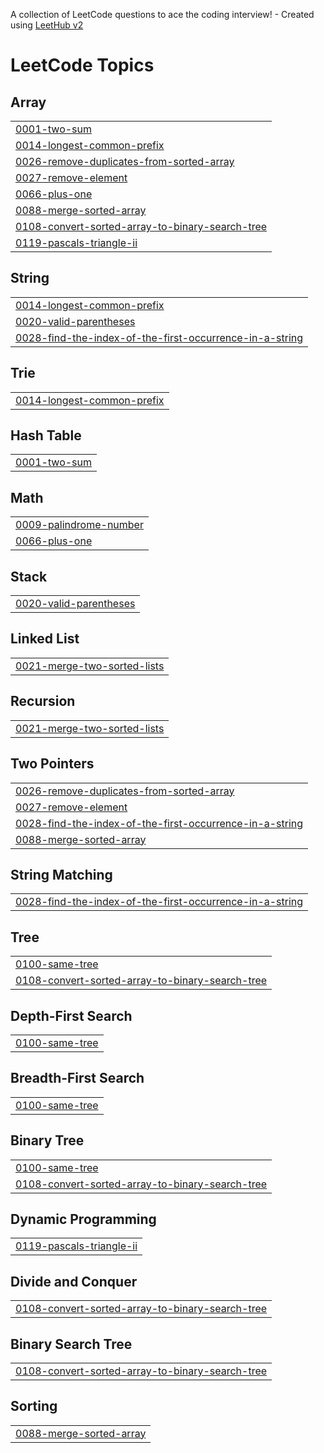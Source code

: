 A collection of LeetCode questions to ace the coding interview! - Created using [LeetHub v2](https://github.com/arunbhardwaj/LeetHub-2.0)
<!---LeetCode Topics Start-->
# LeetCode Topics
## Array
|  |
| ------- |
| [0001-two-sum](https://github.com/sumit778285/java/tree/master/0001-two-sum) |
| [0014-longest-common-prefix](https://github.com/sumit778285/java/tree/master/0014-longest-common-prefix) |
| [0026-remove-duplicates-from-sorted-array](https://github.com/sumit778285/java/tree/master/0026-remove-duplicates-from-sorted-array) |
| [0027-remove-element](https://github.com/sumit778285/java/tree/master/0027-remove-element) |
| [0066-plus-one](https://github.com/sumit778285/java/tree/master/0066-plus-one) |
| [0088-merge-sorted-array](https://github.com/sumit778285/java/tree/master/0088-merge-sorted-array) |
| [0108-convert-sorted-array-to-binary-search-tree](https://github.com/sumit778285/java/tree/master/0108-convert-sorted-array-to-binary-search-tree) |
| [0119-pascals-triangle-ii](https://github.com/sumit778285/java/tree/master/0119-pascals-triangle-ii) |
## String
|  |
| ------- |
| [0014-longest-common-prefix](https://github.com/sumit778285/java/tree/master/0014-longest-common-prefix) |
| [0020-valid-parentheses](https://github.com/sumit778285/java/tree/master/0020-valid-parentheses) |
| [0028-find-the-index-of-the-first-occurrence-in-a-string](https://github.com/sumit778285/java/tree/master/0028-find-the-index-of-the-first-occurrence-in-a-string) |
## Trie
|  |
| ------- |
| [0014-longest-common-prefix](https://github.com/sumit778285/java/tree/master/0014-longest-common-prefix) |
## Hash Table
|  |
| ------- |
| [0001-two-sum](https://github.com/sumit778285/java/tree/master/0001-two-sum) |
## Math
|  |
| ------- |
| [0009-palindrome-number](https://github.com/sumit778285/java/tree/master/0009-palindrome-number) |
| [0066-plus-one](https://github.com/sumit778285/java/tree/master/0066-plus-one) |
## Stack
|  |
| ------- |
| [0020-valid-parentheses](https://github.com/sumit778285/java/tree/master/0020-valid-parentheses) |
## Linked List
|  |
| ------- |
| [0021-merge-two-sorted-lists](https://github.com/sumit778285/java/tree/master/0021-merge-two-sorted-lists) |
## Recursion
|  |
| ------- |
| [0021-merge-two-sorted-lists](https://github.com/sumit778285/java/tree/master/0021-merge-two-sorted-lists) |
## Two Pointers
|  |
| ------- |
| [0026-remove-duplicates-from-sorted-array](https://github.com/sumit778285/java/tree/master/0026-remove-duplicates-from-sorted-array) |
| [0027-remove-element](https://github.com/sumit778285/java/tree/master/0027-remove-element) |
| [0028-find-the-index-of-the-first-occurrence-in-a-string](https://github.com/sumit778285/java/tree/master/0028-find-the-index-of-the-first-occurrence-in-a-string) |
| [0088-merge-sorted-array](https://github.com/sumit778285/java/tree/master/0088-merge-sorted-array) |
## String Matching
|  |
| ------- |
| [0028-find-the-index-of-the-first-occurrence-in-a-string](https://github.com/sumit778285/java/tree/master/0028-find-the-index-of-the-first-occurrence-in-a-string) |
## Tree
|  |
| ------- |
| [0100-same-tree](https://github.com/sumit778285/java/tree/master/0100-same-tree) |
| [0108-convert-sorted-array-to-binary-search-tree](https://github.com/sumit778285/java/tree/master/0108-convert-sorted-array-to-binary-search-tree) |
## Depth-First Search
|  |
| ------- |
| [0100-same-tree](https://github.com/sumit778285/java/tree/master/0100-same-tree) |
## Breadth-First Search
|  |
| ------- |
| [0100-same-tree](https://github.com/sumit778285/java/tree/master/0100-same-tree) |
## Binary Tree
|  |
| ------- |
| [0100-same-tree](https://github.com/sumit778285/java/tree/master/0100-same-tree) |
| [0108-convert-sorted-array-to-binary-search-tree](https://github.com/sumit778285/java/tree/master/0108-convert-sorted-array-to-binary-search-tree) |
## Dynamic Programming
|  |
| ------- |
| [0119-pascals-triangle-ii](https://github.com/sumit778285/java/tree/master/0119-pascals-triangle-ii) |
## Divide and Conquer
|  |
| ------- |
| [0108-convert-sorted-array-to-binary-search-tree](https://github.com/sumit778285/java/tree/master/0108-convert-sorted-array-to-binary-search-tree) |
## Binary Search Tree
|  |
| ------- |
| [0108-convert-sorted-array-to-binary-search-tree](https://github.com/sumit778285/java/tree/master/0108-convert-sorted-array-to-binary-search-tree) |
## Sorting
|  |
| ------- |
| [0088-merge-sorted-array](https://github.com/sumit778285/java/tree/master/0088-merge-sorted-array) |
<!---LeetCode Topics End-->